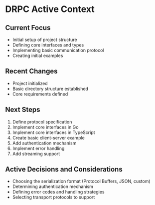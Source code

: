 # DRPC Active Context

## Current Focus

- Initial setup of project structure
- Defining core interfaces and types
- Implementing basic communication protocol
- Creating initial examples

## Recent Changes

- Project initialized
- Basic directory structure established
- Core requirements defined

## Next Steps

1. Define protocol specification
2. Implement core interfaces in Go
3. Implement core interfaces in TypeScript
4. Create basic client-server example
5. Add authentication mechanism
6. Implement error handling
7. Add streaming support

## Active Decisions and Considerations

- Choosing the serialization format (Protocol Buffers, JSON, custom)
- Determining authentication mechanism
- Defining error codes and handling strategies
- Selecting transport protocols to support
